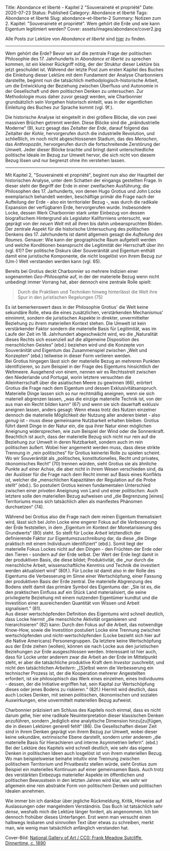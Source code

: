 Title: Abondance et liberté - Kapitel 2 "Souveraineté et propriété"
Date: 2020-07-23
Status: Published
Category: Abondance et liberté
Tags: Abondance et liberté
Slug: abondance-et-liberte-2
Summary: Notizen zum 2. Kapitel: "Souveraineté et propriété". Wem gehört die Erde und wie kann Eigentum legitimiert werden?
Cover: assets/images/abondance/cover2.jpg

Alle Posts zur Lektüre von *Abondance et liberté* sind [hier](pages/abondance_et_liberte) zu finden.
- - - -
Wem gehört die Erde? Bevor wir auf die zentrale Frage der politischen Philosophie des 17. Jahrhunderts in *Abondance et liberté* zu sprechen kommen, ist ein kleiner Rückgriff nötig, der der Struktur dieser Lektüre bis jetzt geschuldet ist. Während der letzte Post zum ersten Kapitel des Buches die Einleitung dieser Lektüre mit dem Fundament der Analyse Charbonniers darstellte, beginnt nun die tatsächlich methodologisch-historische Arbeit, um die Entwicklung der Beziehung zwischen Überfluss und Autonomie in der Gesellschaft und dem politischen Denken zu untersuchen. Zur Methodologie muss daher zuvor gesagt werden, wie Charbonnier grundsätzlich sein Vorgehen historisch einteilt, was in der eigentlichen Einleitung des Buches zur Sprache kommt (vgl. 9f.).

Die historische Analyse ist eingeteilt in drei größere Blöcke, die von zwei massiven Brüchen getrennt werden. Diese Blöcke sind die „präindustrielle Moderne“ (9), kurz gesagt das Zeitalter der *Erde*, darauf folgend das Zeitalter der *Kohle*, hervorgerufen durch die industrielle Revolution, und schließlich, im noch nicht abgeschlossenen Stadium, das des *Menschen*, das *Anthropozän*, hervorgerufen durch die fortschreitende Zerstörung der Umwelt. Jeder dieser Blöcke brachte und bringt damit unterschiedliche politische Ideale im Bezug zur Umwelt hervor, die sich nicht von diesem Bezug lösen und nur begrenzt ohne ihn verstehen lassen. 
- - - -
Mit Kapitel 2, "Souveraineté et propriété", beginnt nun also der Hauptteil der historischen Analyse, unter dem Schatten der eingangs gestellten Frage. In dieser steht der Begriff der Erde in einer zweifachen Ausführung; die Philosophen des 17. Jarhunderts, von denen Hugo Grotius und John Locke exemplarisch behandelt werden, beschäftige primär die Frage nach der Aufteilung der Erde - also ein territorialer Bezug -, was durch die radikale Expansion der verfügbaren Erde, hervorgerufen wurde. Insbesondere Locke, dessen Werk Charbonnier stark unter Einbezug von dessen biografischem Hintergrund als Legislator Kaliforniens untersucht, war geprägt von der *neuen Welt* mit all ihren bis dahin unbeanspruchten Böden.  
Der zentrale Aspekt für die historische Untersuchung des politischen Denkens des 17. Jahrhunderts ist damit allgemein gesagt die *Aufteilung des Raumes*. Genauer: Wie kann der geographische Raum aufgeteilt werden und welche Konditionen beansprucht die Legitimität der Herrschaft über ihn (vgl. 61)? Der politische Diskurs über Souveränität und Eigentum enthält damit eine juristische Komponente, die nicht losgelöst von ihrem Bezug zur (Um-) Welt verstanden werden kann (vgl. 65). 

Bereits bei Grotius deckt Charbonnier so mehrere Indizien einer sogenannten *Geo-Philosophie* auf, in der der materielle Bezug wenn nicht unbedingt immer Vorrang hat, aber dennoch eine zentrale Rolle spielt: 

> Durch die Praktiken und Techniken hinweg hinterlässt die Welt ihre Spur in den juristischen Regelungen (75)  

Es ist bemerkenswert dass in der Philosophie Grotius' die Welt keine sekundäre Rolle, etwa die eines zusätzlichen, verstärkenden Mechanismus‘ einnimmt, sondern die juristischen Aspekte in direkter, unvermittelter Beziehung zu ihrem materiellen Kontext stehen. Die Umwelt ist kein verstärkender Faktor sondern die materielle Basis für Legitimität, was im Laufe der Zeit im 18. Jahrhundert abgeschwächt wird, wo die „Naturalität dieses Rechts sich essenziell auf die allgemeine Disposition des menschlichen Geistes“ (ebd.) beziehen wird und die Konzepte von Souveränität und Eigentum das Zusammenspiel zwischen „Welt und Konzepten“ (ebd.) teilweise in dieser Form verlieren werden.  
Bei Grotius hingegen lässt sich der materielle Bezug an mehreren Punkten identifizieren, so zum Beispiel in der Frage des Eigentums hinsichtlich der Weltmeere. Ausgehend von einem, nennen wir es Rechtsstreit zwischen den Niederlande und Portugal, worin letztere versuchten die Alleinherrschaft über die asiatischen Meere zu gewinnen (66), erörtert Grotius die Frage nach dem Eigentum und dessen Exklusivitätsanspruch. Materielle Dinge lassen sich so nur rechtmäßig aneignen, wenn sie sich materiell abgrenzen lassen, „was die einzige materielle Technik ist, von der aus man ein Recht bilden kann“ (67) und wenn sie sich dauerhaft exklusiv aneignen lassen, anders gesagt: Wenn etwas trotz des Nutzen einzelner dennoch die materielle Möglichkeit der Nutzung aller anderen bietet - also *genug* ist - muss diese gemeinsame Nutzbarkeit erhalten bleiben. Grotius führt damit Dinge in der Natur ein, die qua ihrer Natur einer möglichen Aneignung widersprechen, wie zum Beispiel der Wind oder die Sonnenkraft.  
Beachtlich ist auch, dass der materielle Bezug sich nicht nur rein auf die Beziehung zur Umwelt in deren Nutzbarkeit, sondern auch im rein politischen äußert. Wobei hier angemerkt werden muss, dass diese strikte Trennung in „rein politisches“ für Grotius keinerlei Rolle zu spielen scheint. Wo wir Souveränität als „politisches, konstitutionelles, Recht und privates, ökonomisches Recht“ (70) trennen würden, sieht Grotius sie als ähnliche Punkte auf einer Achse, die aber nicht in ihrem Wesen verschieden sind, da der Auslöser für die Frage nach dem Recht immer auf Basis eines Konflikts ist, welcher die „menschlichen Kapazitäten der Regulation auf die Probe stellt“ (ebd.). So postuliert Grotius keinen fundamentalen Unterschied zwischen einer *privaten* Aneignung von Land und einer *politischen*. Auch letztere solle den materiellen Bezug aufweisen und „die Begrenzung [eines] Territoriums muss sich tatsächlich allen als manifestes Phänomen durchsetzen“ (74). 

Während bei Grotius also die Frage nach dem reinen Eigentum thematisiert wird, lässt sich bei John Locke eine engerer Fokus auf die *Verbesserung* der Erde feststellen, in dem „Eigentum im Kontext der Monetarisierung des Grundwerts“ (80) steht. So stellt für Locke *Arbeit* letztendlich der definierende Faktor zur Eigentumszuschreibung dar, da diese „die Dinge praktisch mit einem Individuum identifiziert“ (ebd.). Somit liegt der materielle Fokus Lockes nicht auf den Dingen - den Früchten der Erde oder den Tieren - sondern auf der Erde selbst. Der Wert der Erde liegt damit in der produktiven Basis, die diese bildet; Produktivität, die „nur durch die menschliche Arbeit, wissenschaftliche Kenntnis und Technik die investiert werden aktualisiert wird“ (80f.). Für Locke ist damit also in der Rolle des Eigentums die Verbesserung im Sinne einer Wertschöpfung, einer Fassung der produktiven Basis der Erde zentral. Die materielle Abgrenzung des Bodens stellt damit das primäre Symbol des Eigentums dar: „Sie ist es, die den praktischen Einfluss auf ein Stück Land materialisiert, die seine privilegierte Beziehung mit einem nutzenden Eigentümer kundtut und die Investition einer ausreichenden Quantität von Wissen und Arbeit signalisiert.“ (81).  
Aus dieser wertschöpfenden Definition des Eigentums wird schnell deutlich, dass Locke hiermit „die menschliche Aktivität organisieren und hierarchisieren“ (82) kann: Durch den Fokus auf die Arbeit, das notwendige Know-How, sowie die Investition postuliert Locke eine Trennung zwischen wertschöpfenden und nicht-wertschöpfenden (Locke bezieht sich hier auf die Native Americans) Personengruppen. Da letztere keine Wertschöpfung aus der Erde ziehen (wollen), können sie nach Locke aus den juristischen Beziehungen zur Erde ausgeschlossen werden. Interessant ist hier auch, dass für Locke unter anderem zwar die Arbeit an der Erde im Mittelpunkt steht, er aber die tatsächliche produktive Kraft dem *Investor* zuschreibt, und nicht den tatsächlichen *Arbeitern*: „[S]elbst wenn die Verbesserung ein technischer Prozess ist, der die Kooperation mehrerer Angestellten erfordert, ist sie philosophisch das Werk eines einzelnen, eines Individuums - dessen, der die Initiative ergriffen hat, sein Kapital zur Wertschöpfung dieses oder jenes Bodens zu riskieren.“ (82f.) Hiermit wird deutlich, dass auch Lockes Denken, mit seinen politischen, ökonomischen und sozialen Auswirkungen, eine unvermittelt materiellen Bezug aufweist.

Charbonnier präzisiert am Schluss des Kapitels noch einmal, dass es nicht darum gehe, hier eine radikale Neuinterpretation dieser klassischen Denken anzuführen, sondern „lediglich eine analytische Dimension hinzu[zu]fügen, die in diesen Lektüren generell fehlt“ (86). Die Gesellschaften dieser Zeit sind in ihrem Denken geprägt von ihrem Bezug zur Umwelt, wobei dieser keine sekundäre, extrinsische Ebene darstellt, sondern unter anderem „die materielle Basis für Hierachieren und interne Asymmetrien liefern“. (ebd.)  
Bei der Lektüre des Kapitels wird schnell deutlich, wie sehr das eigene Denken in politischen Ideen auch losgelöst ist von ihrem materiellen Bezug. Wo man beispielsweise beinahe intuitiv eine Trennung zwischen politischem Territorium und Privatbesitz stellen würde, sieht Grotius zum Beispiel ein materielles Kontinuum auf einer gemeinsamen Basis. Auch trotz des verstärkten Einbezugs materieller Aspekte im öffentlichen und politischen Bewusstsein in den letzten Jahren wird klar, wie sehr wir allgemein eine rein abstrakte Form von politischem Denken und politischen Idealen annehmen.

Wie immer bin ich dankbar über jegliche Rückmeldung, Kritik, Hinweise auf Auslassungen oder mangelndem Verständnis. Das Buch ist tatsächlich sehr *dense*, weshalb mich die Lektüre länger fordert, als angenommen. Ich bin dennoch frohüber dieses Unterfangen. Erst wenn man versucht einen halbwegs lesbaren und sinnvollen Text über etwas zu schreiben, merkt man, wie wenig man tatsächlich anfänglich verstanden hat.

Cover-Bild: [National Gallery of Art / CC0: Frank Meadow Sutcliffe, Dinnertime, c. 1890](https://commons.wikimedia.org/wiki/File:Frank_Meadow_Sutcliffe,_Dinnertime,_c._1890,_NGA_110221.jpg)
